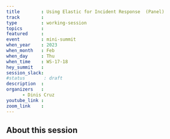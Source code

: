 ```yaml
---
title        : Using Elastic for Incident Response  (Panel)
track        :
type         : working-session
topics       :
featured     :
event        : mini-summit
when_year    : 2023
when_month   : Feb
when_day     : Thu
when_time    : WS-17-18
hey_summit   : 
session_slack:
#status       : draft
description  :
organizers   :
      - Dinis Cruz
youtube_link :
zoom_link    :
---
```


## About this session
